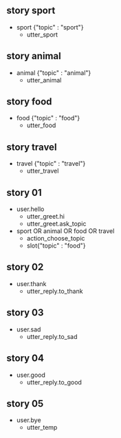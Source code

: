 ## story sport
* sport {"topic" : "sport"}
  - utter_sport

## story animal 
* animal {"topic" : "animal"}
  - utter_animal

## story food 
* food {"topic" : "food"}
  - utter_food

## story travel 
* travel {"topic" : "travel"}
  - utter_travel
    
    
<!---------------------------->
<!-- generic conversations  -->
<!---------------------------->

## story 01
* user.hello
  - utter_greet.hi
  - utter_greet.ask_topic
* sport OR animal OR food OR travel
  - action_choose_topic
  - slot{"topic" : "food"}

## story 02
* user.thank
  - utter_reply.to_thank

## story 03
* user.sad
  - utter_reply.to_sad

## story 04
* user.good
  - utter_reply.to_good

## story 05
* user.bye  
  - utter_temp
